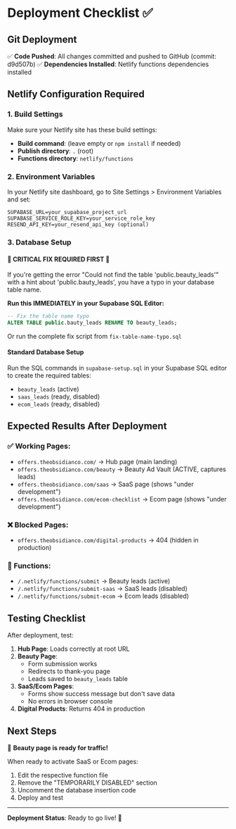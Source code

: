 # Deployment Checklist ✅

## Git Deployment
✅ **Code Pushed**: All changes committed and pushed to GitHub (commit: d9d507b)
✅ **Dependencies Installed**: Netlify functions dependencies installed

## Netlify Configuration Required

### 1. Build Settings
Make sure your Netlify site has these build settings:
- **Build command**: (leave empty or `npm install` if needed)
- **Publish directory**: `.` (root)
- **Functions directory**: `netlify/functions`

### 2. Environment Variables
In your Netlify site dashboard, go to Site Settings > Environment Variables and set:

```
SUPABASE_URL=your_supabase_project_url
SUPABASE_SERVICE_ROLE_KEY=your_service_role_key  
RESEND_API_KEY=your_resend_api_key (optional)
```

### 3. Database Setup

#### 🚨 CRITICAL FIX REQUIRED FIRST 🚨
If you're getting the error "Could not find the table 'public.beauty_leads'" with a hint about 'public.bauty_leads', you have a typo in your database table name.

**Run this IMMEDIATELY in your Supabase SQL Editor:**
```sql
-- Fix the table name typo
ALTER TABLE public.bauty_leads RENAME TO beauty_leads;
```

Or run the complete fix script from `fix-table-name-typo.sql`

#### Standard Database Setup
Run the SQL commands in `supabase-setup.sql` in your Supabase SQL editor to create the required tables:
- `beauty_leads` (active)
- `saas_leads` (ready, disabled)
- `ecom_leads` (ready, disabled)

## Expected Results After Deployment

### ✅ Working Pages:
- `offers.theobsidianco.com/` → Hub page (main landing)
- `offers.theobsidianco.com/beauty` → Beauty Ad Vault (ACTIVE, captures leads)
- `offers.theobsidianco.com/saas` → SaaS page (shows "under development")
- `offers.theobsidianco.com/ecom-checklist` → Ecom page (shows "under development")

### ❌ Blocked Pages:
- `offers.theobsidianco.com/digital-products` → 404 (hidden in production)

### 🔧 Functions:
- `/.netlify/functions/submit` → Beauty leads (active)
- `/.netlify/functions/submit-saas` → SaaS leads (disabled)
- `/.netlify/functions/submit-ecom` → Ecom leads (disabled)

## Testing Checklist

After deployment, test:

1. **Hub Page**: Loads correctly at root URL
2. **Beauty Page**: 
   - Form submission works
   - Redirects to thank-you page
   - Leads saved to `beauty_leads` table
3. **SaaS/Ecom Pages**: 
   - Forms show success message but don't save data
   - No errors in browser console
4. **Digital Products**: Returns 404 in production

## Next Steps

🚀 **Beauty page is ready for traffic!**

When ready to activate SaaS or Ecom pages:
1. Edit the respective function file
2. Remove the "TEMPORARILY DISABLED" section  
3. Uncomment the database insertion code
4. Deploy and test

---

**Deployment Status**: Ready to go live! 🎉